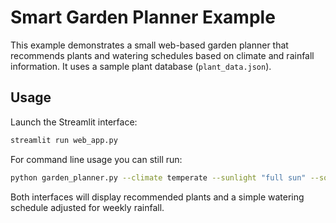 # Smart Garden Planner Example

This example demonstrates a small web-based garden planner that recommends plants and watering schedules based on climate and rainfall information. It uses a sample plant database (`plant_data.json`).

## Usage

Launch the Streamlit interface:

```bash
streamlit run web_app.py
```

For command line usage you can still run:

```bash
python garden_planner.py --climate temperate --sunlight "full sun" --soil loamy --rainfall 5
```

Both interfaces will display recommended plants and a simple watering schedule adjusted for weekly rainfall.
